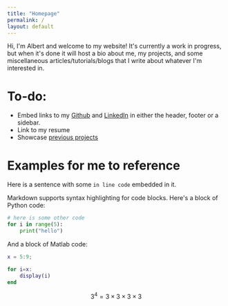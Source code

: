 ```yaml
---
title: "Homepage"
permalink: /
layout: default
---
```


Hi, I'm Albert and welcome to my website! It's currently a work in progress, but when it's done it will host a bio about me, my projects, and some miscellaneous articles/tutorials/blogs that I write about whatever I'm interested in.

# To-do:
- Embed links to my [Github](https://github.com/abhchow) and [LinkedIn](https://www.linkedin.com/in/abhchow/) in either the header, footer or a sidebar.
- Link to my resume
- Showcase [previous projects](https://www.youtube.com/@DrumsofWar)


# Examples for me to reference

Here is a sentence with some `in line code` embedded in it.

Markdown supports syntax highlighting for code blocks. Here's a block of Python code:
```python
# here is some other code
for i in range(5):
    print("hello")
```

And a block of Matlab code:
```matlab
x = 5:9;

for i=x:
    display(i)
end
```


$$3^{4}=3\times3\times3\times3$$